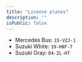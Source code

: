 ```yaml
---
title: "License plates"
description: ""
isPublic: false
---
```


* Mercedes Bus: `15-VZJ-1`
* Suzuki White: `19-HNF-7`
* Suzuki Gray: `04-ZL-HT`
